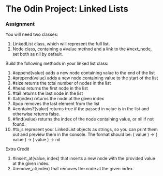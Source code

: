 # The Odin Project: Linked Lists

### Assignment

You will need two classes:

1. LinkedList class, which will represent the full list.
2. Node class, containing a #value method and a link to the #next_node, set both as nil by default.

Build the following methods in your linked list class:

1. #append(value) adds a new node containing value to the end of the list
2. #prepend(value) adds a new node containing value to the start of the list
3. #size returns the total number of nodes in the list
4. #head returns the first node in the list
5. #tail returns the last node in the list
6. #at(index) returns the node at the given index
7. #pop removes the last element from the list
8. #contains?(value) returns true if the passed in value is in the list and otherwise returns false.
9. #find(value) returns the index of the node containing value, or nil if not found.
10. #to_s represent your LinkedList objects as strings, so you can print them out and preview them in the console. The format should be: ( value ) -> ( value ) -> ( value ) -> nil

Extra Credit

1. #insert_at(value, index) that inserts a new node with the provided value at the given index.
2. #remove_at(index) that removes the node at the given index.
